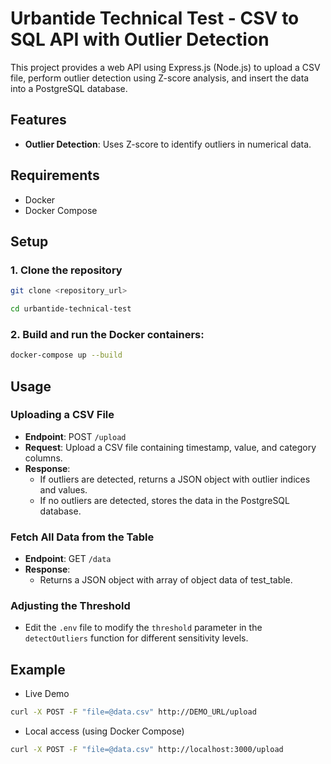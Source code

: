 # Urbantide Technical Test - CSV to SQL API with Outlier Detection

This project provides a web API using Express.js (Node.js) to upload a CSV file, perform outlier detection using Z-score analysis, and insert the data into a PostgreSQL database.

## Features  

-  **Outlier Detection**: Uses Z-score to identify outliers in numerical data.

## Requirements

- Docker
- Docker Compose

## Setup

### 1. Clone the repository

```bash
git clone <repository_url>

cd urbantide-technical-test
  ```

### 2. Build and run the Docker containers:

```bash
docker-compose up --build
```
## Usage

### Uploading a CSV File

-   **Endpoint**: POST `/upload`
-   **Request**: Upload a CSV file containing timestamp, value, and category columns.
-   **Response**:
    -   If outliers are detected, returns a JSON object with outlier indices and values.
    -   If no outliers are detected, stores the data in the PostgreSQL database.

### Fetch All Data from the Table

-   **Endpoint**: GET `/data`
-   **Response**:
    -   Returns a JSON object with array of object data of test_table.

### Adjusting the Threshold

-   Edit the `.env` file to modify the `threshold` parameter in the `detectOutliers` function for different sensitivity levels.

## Example

- Live Demo
```bash
curl -X POST -F "file=@data.csv" http://DEMO_URL/upload
```
- Local access (using Docker Compose)
```bash
curl -X POST -F "file=@data.csv" http://localhost:3000/upload
```
